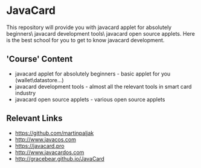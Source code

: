 # JavaCard
This repository will provide you with javacard applet for absolutely beginners\ javacard development tools\ javacard open source applets. 
Here is the best school for you to get to know javacard development.

## 'Course' Content
 * javacard applet for absolutely beginners - basic applet for you (wallet\datastore...)
 * javacard development tools - almost all the relevant tools in smart card industry
 * javacard open source applets - various open source applets 
 
## Relevant Links
* https://github.com/martinpaljak
* http://www.javacos.com
* https://javacard.pro
* http://www.javacardos.com
* http://gracebear.github.io/JavaCard


